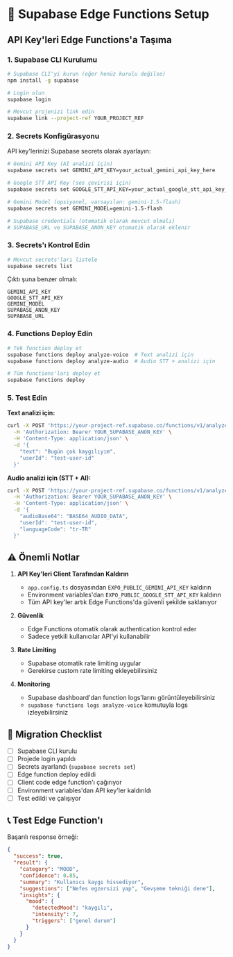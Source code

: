 # 🚀 Supabase Edge Functions Setup

## API Key'leri Edge Functions'a Taşıma

### 1. Supabase CLI Kurulumu

```bash
# Supabase CLI'yi kurun (eğer henüz kurulu değilse)
npm install -g supabase

# Login olun
supabase login

# Mevcut projenizi link edin
supabase link --project-ref YOUR_PROJECT_REF
```

### 2. Secrets Konfigürasyonu

API key'lerinizi Supabase secrets olarak ayarlayın:

```bash
# Gemini API Key (AI analizi için)
supabase secrets set GEMINI_API_KEY=your_actual_gemini_api_key_here

# Google STT API Key (ses çevirisi için)
supabase secrets set GOOGLE_STT_API_KEY=your_actual_google_stt_api_key_here

# Gemini Model (opsiyonel, varsayılan: gemini-1.5-flash)
supabase secrets set GEMINI_MODEL=gemini-1.5-flash

# Supabase credentials (otomatik olarak mevcut olmalı)
# SUPABASE_URL ve SUPABASE_ANON_KEY otomatik olarak eklenir
```

### 3. Secrets'ı Kontrol Edin

```bash
# Mevcut secrets'ları listele
supabase secrets list
```

Çıktı şuna benzer olmalı:
```
GEMINI_API_KEY
GOOGLE_STT_API_KEY
GEMINI_MODEL  
SUPABASE_ANON_KEY
SUPABASE_URL
```

### 4. Functions Deploy Edin

```bash
# Tek function deploy et
supabase functions deploy analyze-voice  # Text analizi için
supabase functions deploy analyze-audio  # Audio STT + analizi için

# Tüm functions'ları deploy et
supabase functions deploy
```

### 5. Test Edin

**Text analizi için:**
```bash
curl -X POST 'https://your-project-ref.supabase.co/functions/v1/analyze-voice' \
  -H 'Authorization: Bearer YOUR_SUPABASE_ANON_KEY' \
  -H 'Content-Type: application/json' \
  -d '{
    "text": "Bugün çok kaygılıyım",
    "userId": "test-user-id"
  }'
```

**Audio analizi için (STT + AI):**
```bash
curl -X POST 'https://your-project-ref.supabase.co/functions/v1/analyze-audio' \
  -H 'Authorization: Bearer YOUR_SUPABASE_ANON_KEY' \
  -H 'Content-Type: application/json' \
  -d '{
    "audioBase64": "BASE64_AUDIO_DATA",
    "userId": "test-user-id",
    "languageCode": "tr-TR"
  }'
```

## ⚠️ Önemli Notlar

1. **API Key'leri Client Tarafından Kaldırın**
   - `app.config.ts` dosyasından `EXPO_PUBLIC_GEMINI_API_KEY` kaldırın
   - Environment variables'dan `EXPO_PUBLIC_GOOGLE_STT_API_KEY` kaldırın
   - Tüm API key'ler artık Edge Functions'da güvenli şekilde saklanıyor  

2. **Güvenlik**
   - Edge Functions otomatik olarak authentication kontrol eder
   - Sadece yetkili kullanıcılar API'yi kullanabilir

3. **Rate Limiting**
   - Supabase otomatik rate limiting uygular
   - Gerekirse custom rate limiting ekleyebilirsiniz

4. **Monitoring**
   - Supabase dashboard'dan function logs'larını görüntüleyebilirsiniz
   - `supabase functions logs analyze-voice` komutuyla logs izleyebilirsiniz

## 🔄 Migration Checklist

- [ ] Supabase CLI kurulu
- [ ] Projede login yapıldı  
- [ ] Secrets ayarlandı (`supabase secrets set`)
- [ ] Edge function deploy edildi
- [ ] Client code edge function'ı çağırıyor
- [ ] Environment variables'dan API key'ler kaldırıldı
- [ ] Test edildi ve çalışıyor

## 📞 Test Edge Function'ı

Başarılı response örneği:
```json
{
  "success": true,
  "result": {
    "category": "MOOD",
    "confidence": 0.85,
    "summary": "Kullanıcı kaygı hissediyor",
    "suggestions": ["Nefes egzersizi yap", "Gevşeme tekniği dene"],
    "insights": {
      "mood": {
        "detectedMood": "kaygılı",
        "intensity": 7,
        "triggers": ["genel durum"]
      }
    }
  }
}
```
